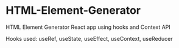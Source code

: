 # HTML-Element-Generator
HTML Element Generator React app using hooks and Context API

Hooks used: useRef, useState, useEffect, useContext, useReducer
